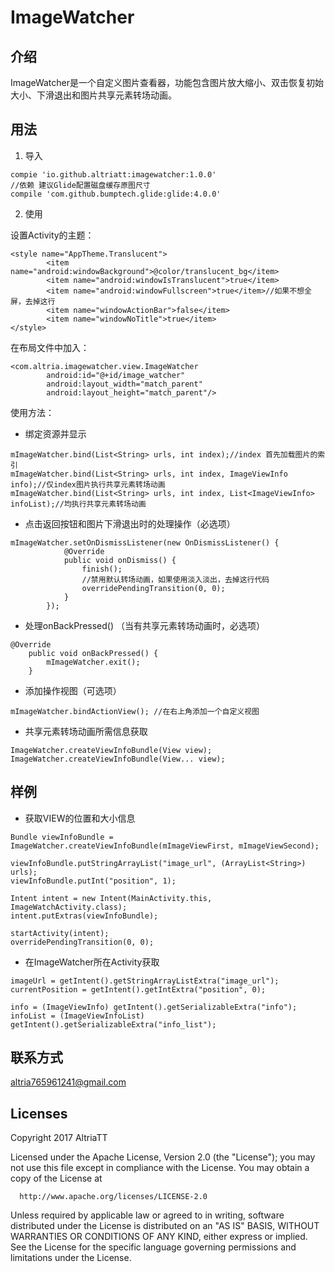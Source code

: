# ImageWatcher
## 介绍
ImageWatcher是一个自定义图片查看器，功能包含图片放大缩小、双击恢复初始大小、下滑退出和图片共享元素转场动画。
## 用法
1. 导入
```
compie 'io.github.altriatt:imagewatcher:1.0.0'
//依赖 建议Glide配置磁盘缓存原图尺寸
compile 'com.github.bumptech.glide:glide:4.0.0'
```
2. 使用

设置Activity的主题：
```
<style name="AppTheme.Translucent">
        <item name="android:windowBackground">@color/translucent_bg</item>
        <item name="android:windowIsTranslucent">true</item>
        <item name="android:windowFullscreen">true</item>//如果不想全屏，去掉这行
        <item name="windowActionBar">false</item>
        <item name="windowNoTitle">true</item>
</style>
```
在布局文件中加入：
```
<com.altria.imagewatcher.view.ImageWatcher
        android:id="@+id/image_watcher"
        android:layout_width="match_parent"
        android:layout_height="match_parent"/>
```
使用方法：
- 绑定资源并显示
```
mImageWatcher.bind(List<String> urls, int index);//index 首先加载图片的索引
mImageWatcher.bind(List<String> urls, int index, ImageViewInfo info);//仅index图片执行共享元素转场动画
mImageWatcher.bind(List<String> urls, int index, List<ImageViewInfo> infoList);//均执行共享元素转场动画
```
- 点击返回按钮和图片下滑退出时的处理操作（必选项）
```
mImageWatcher.setOnDismissListener(new OnDismissListener() {
            @Override
            public void onDismiss() {
                finish();
                //禁用默认转场动画，如果使用淡入淡出，去掉这行代码
                overridePendingTransition(0, 0);
            }
        });
```
- 处理onBackPressed() （当有共享元素转场动画时，必选项）
```
@Override
    public void onBackPressed() {
        mImageWatcher.exit();
    }
```
- 添加操作视图（可选项）
```
mImageWatcher.bindActionView(); //在右上角添加一个自定义视图
```
- 共享元素转场动画所需信息获取
```
ImageWatcher.createViewInfoBundle(View view);
ImageWatcher.createViewInfoBundle(View... view);
```
## 样例
- 获取VIEW的位置和大小信息
```
Bundle viewInfoBundle = ImageWatcher.createViewInfoBundle(mImageViewFirst, mImageViewSecond);

viewInfoBundle.putStringArrayList("image_url", (ArrayList<String>) urls);
viewInfoBundle.putInt("position", 1);

Intent intent = new Intent(MainActivity.this, ImageWatchActivity.class);
intent.putExtras(viewInfoBundle);

startActivity(intent);
overridePendingTransition(0, 0);
```
- 在ImageWatcher所在Activity获取
```
imageUrl = getIntent().getStringArrayListExtra("image_url");
currentPosition = getIntent().getIntExtra("position", 0);

info = (ImageViewInfo) getIntent().getSerializableExtra("info");
infoList = (ImageViewInfoList) getIntent().getSerializableExtra("info_list");
```
## 联系方式
altria765961241@gmail.com
## 
## Licenses
 Copyright 2017 AltriaTT

 Licensed under the Apache License, Version 2.0 (the "License");
 you may not use this file except in compliance with the License.
 You may obtain a copy of the License at

      http://www.apache.org/licenses/LICENSE-2.0

 Unless required by applicable law or agreed to in writing, software
 distributed under the License is distributed on an "AS IS" BASIS,
 WITHOUT WARRANTIES OR CONDITIONS OF ANY KIND, either express or implied.
 See the License for the specific language governing permissions and
 limitations under the License.
